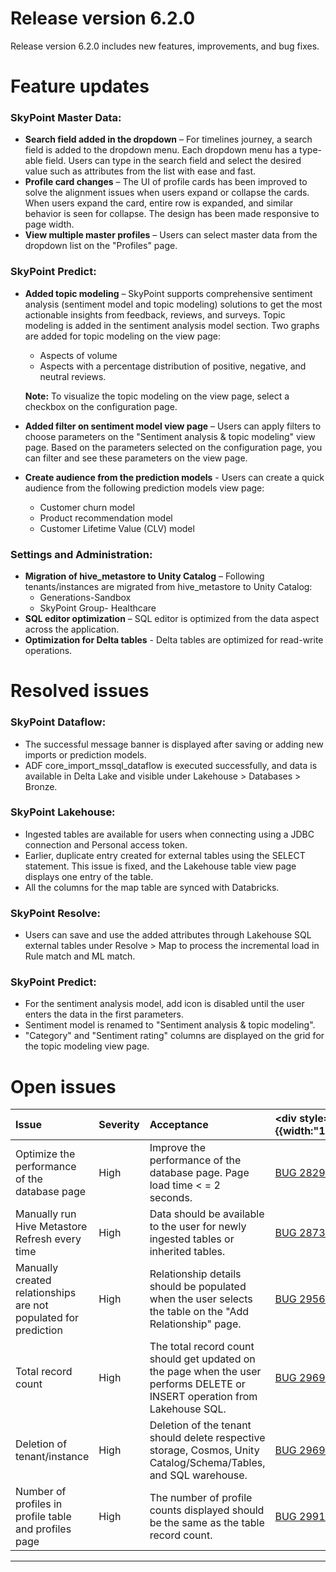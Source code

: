 # Release version 6.2.0

Release version 6.2.0 includes new features, improvements, and bug fixes.

<!--tabs-->
# Feature updates

### SkyPoint Master Data:

- **Search field added in the dropdown** – For timelines journey, a search field is added to the dropdown menu. Each dropdown menu has a type-able field. Users can type in the search field and select the desired value such as attributes from the list with ease and fast.
- **Profile card changes** – The UI of profile cards has been improved to solve the alignment issues when users expand or collapse the cards. When users expand the card, entire row is expanded, and similar behavior is seen for collapse. The design has been made responsive to page width.
- **View multiple master profiles** – Users can select master data from the dropdown list on the "Profiles" page.

### SkyPoint Predict:

- **Added topic modeling** – SkyPoint supports comprehensive sentiment analysis (sentiment model and topic modeling) solutions to get the most actionable insights from feedback, reviews, and surveys. Topic modeling is added in the sentiment analysis model section. Two graphs are added for topic modeling on the view page:
  - Aspects of volume
  - Aspects with a percentage distribution of positive, negative, and neutral reviews.

  **Note:** To visualize the topic modeling on the view page, select a checkbox on the configuration page.

- **Added filter on sentiment model view page** – Users can apply filters to choose parameters on the "Sentiment analysis & topic modeling" view page. Based on the parameters selected on the configuration page, you can filter and see these parameters on the view page.
- **Create audience from the prediction models** - Users can create a quick audience from the following prediction models view page:
  - Customer churn model
  - Product recommendation model
  - Customer Lifetime Value (CLV) model

### Settings and Administration:

- **Migration of hive\_metastore to Unity Catalog** – Following tenants/instances are migrated from hive\_metastore to Unity Catalog:
  - Generations-Sandbox
  - SkyPoint Group- Healthcare
- **SQL editor optimization** – SQL editor is optimized from the data aspect across the application.
- **Optimization for Delta tables** - Delta tables are optimized for read-write operations.

# Resolved issues

### SkyPoint Dataflow:

- The successful message banner is displayed after saving or adding new imports or prediction models.
- ADF core\_import\_mssql\_dataflow is executed successfully, and data is available in Delta Lake and visible under Lakehouse > Databases > Bronze.

### SkyPoint Lakehouse:

- Ingested tables are available for users when connecting using a JDBC connection and Personal access token. 
- Earlier, duplicate entry created for external tables using the SELECT statement. This issue is fixed, and the Lakehouse table view page displays one entry of the table.
- All the columns for the map table are synced with Databricks.

### SkyPoint Resolve:

- Users can save and use the added attributes through Lakehouse SQL external tables under Resolve > Map to process the incremental load in Rule match and ML match.

### SkyPoint Predict:

- For the sentiment analysis model, add icon is disabled until the user enters the data in the first parameters.
- Sentiment model is renamed to "Sentiment analysis & topic modeling".
- "Category" and "Sentiment rating" columns are displayed on the grid for the topic modeling view page.

# Open issues


|Issue|Severity|Acceptance|<div style={{width:"100px"}}>Reference</div>|
| :- | :- | :- | :- |
|Optimize the performance of the database page|High|Improve the performance of the database page. Page load time < = 2 seconds.|[BUG 28299](https://dev.azure.com/skypointgroup/skypoint/_workitems/edit/28299)|
|Manually run Hive Metastore Refresh every time|High|Data should be available to the user for newly ingested tables or inherited tables.|[BUG 28732](https://dev.azure.com/skypointgroup/skypoint/_workitems/edit/28732)|
|Manually created relationships are not populated for prediction|High|Relationship details should be populated when the user selects the table on the "Add Relationship" page.|[BUG 29566](https://dev.azure.com/skypointgroup/skypoint/_workitems/edit/29566)|
|Total record count |High|The total record count should get updated on the page when the user performs DELETE or INSERT operation from Lakehouse SQL. |[BUG 29696](https://dev.azure.com/skypointgroup/skypoint/_workitems/edit/29696)|
|Deletion of tenant/instance|High|Deletion of the tenant should delete respective storage, Cosmos, Unity Catalog/Schema/Tables, and SQL warehouse.|[BUG 29698](https://dev.azure.com/skypointgroup/skypoint/_workitems/edit/29698)|
|Number of profiles in profile table and profiles page|High|The number of profile counts displayed should be the same as the table record count.|[BUG 29916](https://dev.azure.com/skypointgroup/skypoint/_workitems/edit/29916)|  

---


